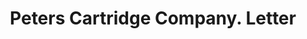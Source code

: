 ---
doi: 10.7916/D8HM6MJS
date_other: '1906'
date_other_textual: '1906'
form: correspondence
genre:
- Letters (correspondence)
name:
- Peters Cartridge Company
object_in_context_url: https://biggert.cul.columbia.edu/items/view/ave_biggert_01267
subject_hierarchical_geographic:
- Cincinnati, Ohio, United States
subject_name:
- Peters Cartridge Company
title: Peters Cartridge Company. Letter
sort_title: Peters Cartridge Company. Letter
call_number: ave_biggert_01267
coordinates:
- 39.1,-84.51666666666667
pid: ave_biggert_01267
identifiers: ave_biggert_01267
thumbnail: https://derivativo-3.library.columbia.edu/iiif/2/ldpd:343191/full/!256,256/0/native.jpg
permalink: /biggert/ave_biggert_01267/
layout: iiif-image-page
---